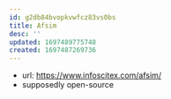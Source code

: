 ```yaml
---
id: g2db84bvopkvwfcz83vs0bs
title: Afsim
desc: ''
updated: 1697489775748
created: 1697487269736
---
```


- url: https://www.infoscitex.com/afsim/
- supposedly open-source